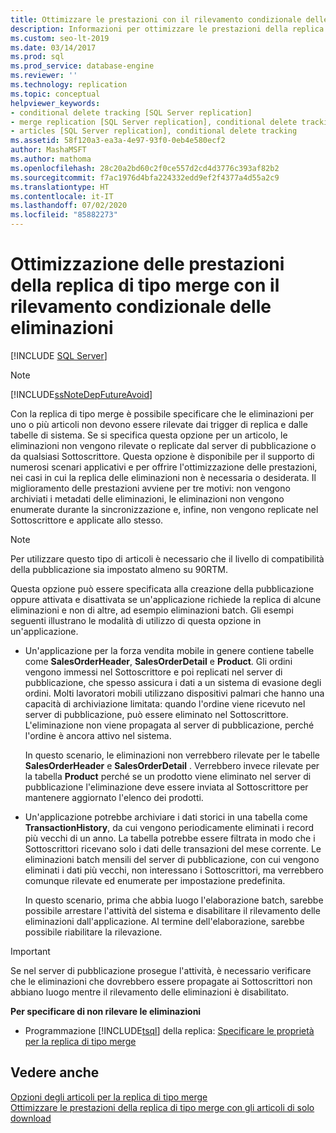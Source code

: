 ```yaml
---
title: Ottimizzare le prestazioni con il rilevamento condizionale delle eliminazioni (sottoscrizioni merge)
description: Informazioni per ottimizzare le prestazioni della replica di tipo merge con il rilevamento condizionale delle eliminazioni per SQL Server.
ms.custom: seo-lt-2019
ms.date: 03/14/2017
ms.prod: sql
ms.prod_service: database-engine
ms.reviewer: ''
ms.technology: replication
ms.topic: conceptual
helpviewer_keywords:
- conditional delete tracking [SQL Server replication]
- merge replication [SQL Server replication], conditional delete tracking
- articles [SQL Server replication], conditional delete tracking
ms.assetid: 58f120a3-ea3a-4e97-93f0-0eb4e580ecf2
author: MashaMSFT
ms.author: mathoma
ms.openlocfilehash: 28c20a2bd60c2f0ce557d2cd4d3776c393af82b2
ms.sourcegitcommit: f7ac1976d4bfa224332edd9ef2f4377a4d55a2c9
ms.translationtype: HT
ms.contentlocale: it-IT
ms.lasthandoff: 07/02/2020
ms.locfileid: "85882273"
---
```

# <a name="optimize-merge-replication-performance-with-conditional-delete-tracking"></a>Ottimizzazione delle prestazioni della replica di tipo merge con il rilevamento condizionale delle eliminazioni
[!INCLUDE [SQL Server](../../../includes/applies-to-version/sqlserver.md)]
    
> [!NOTE]  
>  [!INCLUDE[ssNoteDepFutureAvoid](../../../includes/ssnotedepfutureavoid-md.md)]  
  
 Con la replica di tipo merge è possibile specificare che le eliminazioni per uno o più articoli non devono essere rilevate dai trigger di replica e dalle tabelle di sistema. Se si specifica questa opzione per un articolo, le eliminazioni non vengono rilevate o replicate dal server di pubblicazione o da qualsiasi Sottoscrittore. Questa opzione è disponibile per il supporto di numerosi scenari applicativi e per offrire l'ottimizzazione delle prestazioni, nei casi in cui la replica delle eliminazioni non è necessaria o desiderata. Il miglioramento delle prestazioni avviene per tre motivi: non vengono archiviati i metadati delle eliminazioni, le eliminazioni non vengono enumerate durante la sincronizzazione e, infine, non vengono replicate nel Sottoscrittore e applicate allo stesso.  
  
> [!NOTE]  
>  Per utilizzare questo tipo di articoli è necessario che il livello di compatibilità della pubblicazione sia impostato almeno su 90RTM.  
  
 Questa opzione può essere specificata alla creazione della pubblicazione oppure attivata e disattivata se un'applicazione richiede la replica di alcune eliminazioni e non di altre, ad esempio eliminazioni batch. Gli esempi seguenti illustrano le modalità di utilizzo di questa opzione in un'applicazione.  
  
-   Un'applicazione per la forza vendita mobile in genere contiene tabelle come **SalesOrderHeader**, **SalesOrderDetail** e **Product**. Gli ordini vengono immessi nel Sottoscrittore e poi replicati nel server di pubblicazione, che spesso assicura i dati a un sistema di evasione degli ordini. Molti lavoratori mobili utilizzano dispositivi palmari che hanno una capacità di archiviazione limitata: quando l'ordine viene ricevuto nel server di pubblicazione, può essere eliminato nel Sottoscrittore. L'eliminazione non viene propagata al server di pubblicazione, perché l'ordine è ancora attivo nel sistema.  
  
     In questo scenario, le eliminazioni non verrebbero rilevate per le tabelle **SalesOrderHeader** e **SalesOrderDetail** . Verrebbero invece rilevate per la tabella **Product** perché se un prodotto viene eliminato nel server di pubblicazione l'eliminazione deve essere inviata al Sottoscrittore per mantenere aggiornato l'elenco dei prodotti.  
  
-   Un'applicazione potrebbe archiviare i dati storici in una tabella come **TransactionHistory**, da cui vengono periodicamente eliminati i record più vecchi di un anno. La tabella potrebbe essere filtrata in modo che i Sottoscrittori ricevano solo i dati delle transazioni del mese corrente. Le eliminazioni batch mensili del server di pubblicazione, con cui vengono eliminati i dati più vecchi, non interessano i Sottoscrittori, ma verrebbero comunque rilevate ed enumerate per impostazione predefinita.  
  
     In questo scenario, prima che abbia luogo l'elaborazione batch, sarebbe possibile arrestare l'attività del sistema e disabilitare il rilevamento delle eliminazioni dall'applicazione. Al termine dell'elaborazione, sarebbe possibile riabilitare la rilevazione.  
  
> [!IMPORTANT]  
>  Se nel server di pubblicazione prosegue l'attività, è necessario verificare che le eliminazioni che dovrebbero essere propagate ai Sottoscrittori non abbiano luogo mentre il rilevamento delle eliminazioni è disabilitato.  
  
 **Per specificare di non rilevare le eliminazioni**  
  
-   Programmazione [!INCLUDE[tsql](../../../includes/tsql-md.md)] della replica: [Specificare le proprietà per la replica di tipo merge](../../../relational-databases/replication/merge/specify-merge-replication-properties.md)  
  
## <a name="see-also"></a>Vedere anche  
 [Opzioni degli articoli per la replica di tipo merge](../../../relational-databases/replication/merge/article-options-for-merge-replication.md)   
 [Ottimizzare le prestazioni della replica di tipo merge con gli articoli di solo download](../../../relational-databases/replication/merge/optimize-merge-replication-performance-with-download-only-articles.md)  
  
  

